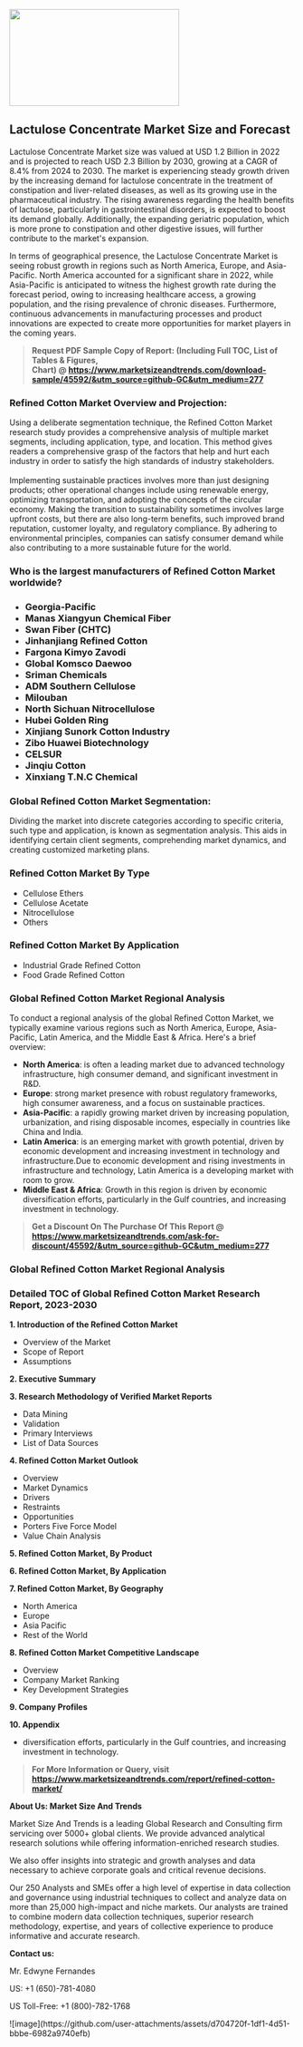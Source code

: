 <p><img class="alignnone size-medium wp-image-20088" src="https://ffe5etoiles.com/wp-content/uploads/2024/12/MST1-300x171.png" alt="" width="300" height="171" /></p><h2>Lactulose Concentrate Market Size and Forecast</h2><p>Lactulose Concentrate Market size was valued at USD 1.2 Billion in 2022 and is projected to reach USD 2.3 Billion by 2030, growing at a CAGR of 8.4% from 2024 to 2030. The market is experiencing steady growth driven by the increasing demand for lactulose concentrate in the treatment of constipation and liver-related diseases, as well as its growing use in the pharmaceutical industry. The rising awareness regarding the health benefits of lactulose, particularly in gastrointestinal disorders, is expected to boost its demand globally. Additionally, the expanding geriatric population, which is more prone to constipation and other digestive issues, will further contribute to the market's expansion.</p><p>In terms of geographical presence, the Lactulose Concentrate Market is seeing robust growth in regions such as North America, Europe, and Asia-Pacific. North America accounted for a significant share in 2022, while Asia-Pacific is anticipated to witness the highest growth rate during the forecast period, owing to increasing healthcare access, a growing population, and the rising prevalence of chronic diseases. Furthermore, continuous advancements in manufacturing processes and product innovations are expected to create more opportunities for market players in the coming years.</p></p><blockquote id="" class=""><strong>Request PDF Sample Copy of Report: (Including Full TOC, List of Tables &amp; Figures, Chart)&nbsp;@&nbsp;<strong><a href="https://www.marketsizeandtrends.com/download-sample/45592/&utm_source=github-GC&utm_medium=277" target="_blank">https://www.marketsizeandtrends.com/download-sample/45592/&utm_source=github-GC&utm_medium=277</a></strong></strong></blockquote><h3 id="" class="">Refined Cotton Market&nbsp;Overview and Projection:</h3><p id="" class="">Using a deliberate segmentation technique, the Refined Cotton Market research study provides a comprehensive analysis of multiple market segments, including application, type, and location. This method gives readers a comprehensive grasp of the factors that help and hurt each industry in order to satisfy the high standards of industry stakeholders. <br /> <br />Implementing sustainable practices involves more than just designing products; other operational changes include using renewable energy, optimizing transportation, and adopting the concepts of the circular economy. Making the transition to sustainability sometimes involves large upfront costs, but there are also long-term benefits, such improved brand reputation, customer loyalty, and regulatory compliance. By adhering to environmental principles, companies can satisfy consumer demand while also contributing to a more sustainable future for the world.</p><h3 id="" class="">Who is the largest manufacturers of&nbsp;Refined Cotton Market worldwide?</h3><h3 class=""><p><ul><li>Georgia-Pacific </li><li> Manas Xiangyun Chemical Fiber </li><li> Swan Fiber (CHTC) </li><li> Jinhanjiang Refined Cotton </li><li> Fargona Kimyo Zavodi </li><li> Global Komsco Daewoo </li><li> Sriman Chemicals </li><li> ADM Southern Cellulose </li><li> Milouban </li><li> North Sichuan Nitrocellulose </li><li> Hubei Golden Ring </li><li> Xinjiang Sunork Cotton Industry </li><li> Zibo Huawei Biotechnology </li><li> CELSUR </li><li> Jinqiu Cotton </li><li> Xinxiang T.N.C Chemical</li></ul></p></h3><h3 id="" class="">Global&nbsp;Refined Cotton Market Segmentation:</h3><p id="" class="">Dividing the market into discrete categories according to specific criteria, such type and application, is known as segmentation analysis. This aids in identifying certain client segments, comprehending market dynamics, and creating customized marketing plans.</p><h3 id="" class="">Refined Cotton Market&nbsp;By Type</h3><p><p><ul><li>Cellulose Ethers</li><li> Cellulose Acetate</li><li> Nitrocellulose</li><li> Others</p></li></ul></p></p><h3 id="" class="">Refined Cotton Market&nbsp;By Application</h3><p class=""><p><ul><li>Industrial Grade Refined Cotton</li><li> Food Grade Refined Cotton</li></ul></p></p><h3 id="" class="">Global Refined Cotton Market Regional Analysis</h3><p id="" class="">To conduct a regional analysis of the global Refined Cotton Market, we typically examine various regions such as North America, Europe, Asia-Pacific, Latin America, and the Middle East &amp; Africa. Here's a brief overview:</p><ul><li><strong>North America</strong>: is often a leading market due to advanced technology infrastructure, high consumer demand, and significant investment in R&amp;D.</li><li><strong>Europe</strong>: strong market presence with robust regulatory frameworks, high consumer awareness, and a focus on sustainable practices.</li><li><strong>Asia-Pacific</strong>: a rapidly growing market driven by increasing population, urbanization, and rising disposable incomes, especially in countries like China and India.</li><li><strong>Latin America</strong>: is an emerging market with growth potential, driven by economic development and increasing investment in technology and infrastructure.Due to economic development and rising investments in infrastructure and technology, Latin America is a developing market with room to grow.</li><li><strong>Middle East &amp; Africa</strong>: Growth in this region is driven by economic diversification efforts, particularly in the Gulf countries, and increasing investment in technology.</li></ul><blockquote id="" class=""><strong>Get a Discount On The Purchase Of This Report @ <strong><a href="https://www.marketsizeandtrends.com/ask-for-discount/45592/&utm_source=github-GC&utm_medium=277" target="_blank">https://www.marketsizeandtrends.com/ask-for-discount/45592/&utm_source=github-GC&utm_medium=277</a></strong></strong></blockquote><h3 id="" class="">Global Refined Cotton Market Regional Analysis</h3><h3 id="" class="">Detailed TOC of Global Refined Cotton Market Research Report, 2023-2030</h3><p id="" class=""><strong>1. Introduction of the Refined Cotton Market</strong></p><ul><li>Overview of the Market</li><li>Scope of Report</li><li>Assumptions</li></ul><p id="" class=""><strong>2. Executive Summary</strong></p><p id="" class=""><strong>3. Research Methodology of Verified Market Reports</strong></p><ul><li>Data Mining</li><li>Validation</li><li>Primary Interviews</li><li>List of Data Sources</li></ul><p id="" class=""><strong>4. Refined Cotton Market Outlook</strong></p><ul><li>Overview</li><li>Market Dynamics</li><li>Drivers</li><li>Restraints</li><li>Opportunities</li><li>Porters Five Force Model</li><li>Value Chain Analysis</li></ul><p id="" class=""><strong>5. Refined Cotton Market, By Product</strong></p><p id="" class=""><strong>6. Refined Cotton Market, By Application</strong></p><p id="" class=""><strong>7. Refined Cotton Market, By Geography</strong></p><ul><li>North America</li><li>Europe</li><li>Asia Pacific</li><li>Rest of the World</li></ul><p id="" class=""><strong>8. Refined Cotton Market Competitive Landscape</strong></p><ul><li>Overview</li><li>Company Market Ranking</li><li>Key Development Strategies</li></ul><p id="" class=""><strong>9. Company Profiles</strong></p><p id="" class=""><strong>10. Appendix</strong></p><ul><li>diversification efforts, particularly in the Gulf countries, and increasing investment in technology.</li></ul><blockquote id="" class=""><strong>For More Information or Query, visit <strong><strong><a href="https://www.marketsizeandtrends.com/report/refined-cotton-market/" target="_blank">https://www.marketsizeandtrends.com/report/refined-cotton-market/</a></strong></strong></strong></blockquote><p id="" class=""><strong>About Us: Market Size And Trends</strong></p><p id="" class="">Market Size And Trends is a leading Global Research and Consulting firm servicing over 5000+ global clients. We provide advanced analytical research solutions while offering information-enriched research studies.</p><p id="" class="">We also offer insights into strategic and growth analyses and data necessary to achieve corporate goals and critical revenue decisions.</p><p id="" class="">Our 250 Analysts and SMEs offer a high level of expertise in data collection and governance using industrial techniques to collect and analyze data on more than 25,000 high-impact and niche markets. Our analysts are trained to combine modern data collection techniques, superior research methodology, expertise, and years of collective experience to produce informative and accurate research.</p><p id="" class=""><strong>Contact us:</strong></p><p id="" class="">Mr. Edwyne Fernandes</p><p id="" class="">US: +1 (650)-781-4080</p><p id="" class="">US Toll-Free: +1 (800)-782-1768</p>
![image](https://github.com/user-attachments/assets/d704720f-1df1-4d51-bbbe-6982a9740efb)
